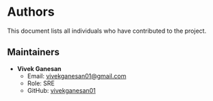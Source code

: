 # Authors

This document lists all individuals who have contributed to the project.

## Maintainers

- **Vivek Ganesan**
  - Email: vivekganesan01@gmail.com
  - Role: SRE
  - GitHub: [vivekganesan01](https://github.com/vivekganesan01)